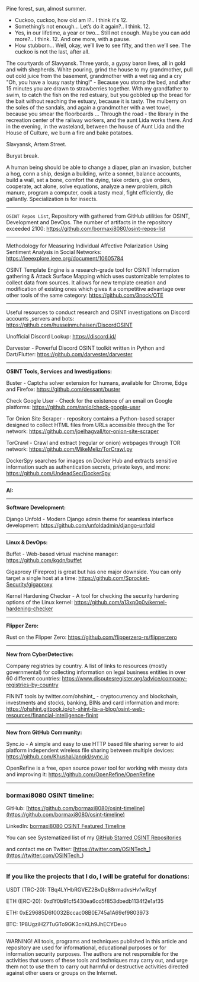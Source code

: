 
Pine forest, sun, almost summer.
- Cuckoo, cuckoo, how old am I?..
I think it's 12.
- Something’s not enough... Let’s do it again?..
I think. 12.
- Yes, in our lifetime, a year or two... Still not enough. Maybe you can add more?..
I think. 12. And one more, with a pause.
- How stubborn... Well, okay, we’ll live to see fifty, and then we’ll see. The cuckoo is not the last, after all.


The courtyards of Slavyansk. Three yards, a gypsy baron lives, all in gold and with shepherds. White pouring, grind the house to my grandmother, pull out cold juice from the basement, grandmother with a wet rag and a cry "Oh, you have a lousy nasty thing!" - Because you stomp the bed, and after 15 minutes you are drawn to strawberries together. With my grandfather to swim, to catch the fish on the red estuary, but you gobbled up the bread for the bait without reaching the estuary, because it is tasty. The mulberry on the soles of the sandals, and again a grandmother with a wet towel, because you smear the floorboards ... Through the road - the library in the recreation center of the railway workers, and the aunt Lida works there. And in the evening, in the wasteland, between the house of Aunt Lida and the House of Culture, we burn a fire and bake potatoes.

Slavyansk, Artem Street.


Buryat break.


A human being should be able to change a diaper, plan an invasion, butcher a hog, conn a ship, design a building, write a sonnet, balance accounts, build a wall, set a bone, comfort the dying, take orders, give orders, cooperate, act alone, solve equations, analyze a new problem, pitch manure, program a computer, cook a tasty meal, fight efficiently, die gallantly. Specialization is for insects.

----

```OSINT Repos List```, Repository with gathered from GitHub utilities for OSINT, Development and DevOps. The number of artifacts in the repository exceeded 2100: https://github.com/bormaxi8080/osint-repos-list

----

Methodology for Measuring Individual Affective Polarization Using Sentiment Analysis in Social Networks: https://ieeexplore.ieee.org/document/10605784

OSINT Template Engine is a research-grade tool for OSINT Information gathering & Attack Surface Mapping which uses customizable templates to collect data from sources. It allows for new template creation and modification of existing ones which gives it a competitive advantage over other tools of the same category: https://github.com/3nock/OTE

----

Useful resources to conduct research and OSINT investigations on Discord accounts ,servers and bots: https://github.com/husseinmuhaisen/DiscordOSINT

Unofficial Discord Lookup: https://discord.id/

Darvester - Powerful Discord OSINT toolkit written in Python and Dart/Flutter: https://github.com/darvester/darvester

----

**OSINT Tools, Services and Investigations:**

Buster - Captcha solver extension for humans, available for Chrome, Edge and Firefox: https://github.com/dessant/buster

Check Google User - Check for the existence of an email on Google platforms: https://github.com/ranlo/check-google-user

Tor Onion Site Scraper - repository contains a Python-based scraper designed to collect HTML files from URLs accessible through the Tor network: https://github.com/joelhagvall/tor-onion-site-scraper

TorCrawl - Crawl and extract (regular or onion) webpages through TOR network: https://github.com/MikeMeliz/TorCrawl.py

DockerSpy searches for images on Docker Hub and extracts sensitive information such as authentication secrets, private keys, and more: https://github.com/UndeadSec/DockerSpy

----

**AI:**



---

**Software Development:**

Django Unfold - Modern Django admin theme for seamless interface development: https://github.com/unfoldadmin/django-unfold

----

**Linux & DevOps:**

Buffet - Web-based virtual machine manager: https://github.com/kgdn/buffet

Gigaproxy (Fireprox) is great but has one major downside. You can only target a single host at a time: https://github.com/Sprocket-Security/gigaproxy

Kernel Hardening Checker - A tool for checking the security hardening options of the Linux kernel: https://github.com/a13xp0p0v/kernel-hardening-checker

----

**Flipper Zero:**

Rust on the Flipper Zero: https://github.com/flipperzero-rs/flipperzero

----

**New from CyberDetective:**

Company registries by country. A list of links to resources (mostly governmental) for collecting information on legal business entities in over 60 different countries: https://www.disputesregister.org/advice/company-registries-by-country

FININT tools by twitter.com/ohshint_ - cryptocurrency and blockchain, investments and stocks, banking, BINs and card information and more: https://ohshint.gitbook.io/oh-shint-its-a-blog/osint-web-resources/financial-intelligence-finint

----

**New from GitHub Community:**

Sync.io - A simple and easy to use HTTP based file sharing server to aid platform independent wireless file sharing between multiple devices: https://github.com/KhushalJangid/sync.io

OpenRefine is a free, open source power tool for working with messy data and improving it: https://github.com/OpenRefine/OpenRefine

----
### bormaxi8080 OSINT timeline:

GitHub: [https://github.com/bormaxi8080/osint-timeline](https://github.com/bormaxi8080/osint-timeline)

LinkedIn: [bormaxi8080 OSINT Featured Timeline](https://www.linkedin.com/in/osintech/details/featured/)

You can see Systematized list of my [GitHub Starred OSINT Repositories](https://github.com/bormaxi8080/osint-repos-list)

and contact me on Twitter: [https://twitter.com/OSINTech_](https://twitter.com/OSINTech_)

----
### If you like the projects that I do, I will be grateful for donations:

USDT (TRC-20): TBq4LYHbRGVEZ2BvDq88rmadvsHvfwRzyf

ETH (ERC-20): 0xd1f0b91cf5430ea6cd5f853dbedb1134f2e1af35

ETH: 0xE29685D6f0032Bccac08B0E745a1A69ef9803973

BTC: 1P8UgziH27TuGTo9GK3cnKLh9JhECYDeuo

----

WARNING! All tools, programs and techniques published in this article and repository are used for informational, educational purposes or for information security purposes. The authors are not responsible for the activities that users of these tools and techniques may carry out, and urge them not to use them to carry out harmful or destructive activities directed against other users or groups on the Internet.

